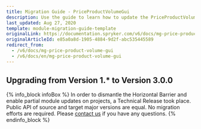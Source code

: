 ```yaml
---
title: Migration Guide - PriceProductVolumeGui
description: Use the guide to learn how to update the PriceProductVolumeGui module to a newer version.
last_updated: Aug 27, 2020
template: module-migration-guide-template
originalLink: https://documentation.spryker.com/v6/docs/mg-price-product-volume-gui
originalArticleId: e85a0a8d-1905-4884-9d2f-abc535445589
redirect_from:
  - /v6/docs/mg-price-product-volume-gui
  - /v6/docs/en/mg-price-product-volume-gui
---
```


## Upgrading from Version 1.* to Version 3.0.0
{% info_block infoBox %}
In order to dismantle the Horizontal Barrier and enable partial module updates on projects, a Technical Release took place. Public API of source and target major versions are equal. No migration efforts are required. Please [contact us](https://spryker.com/en/support/) if you have any questions.
{% endinfo_block %}
